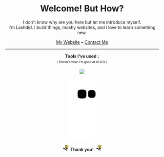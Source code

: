 <h1 align="center">Welcome! But How?</h1>

<p align="center">I don't know why are you here but let me introduce myself. <br/> I'm Lashdid. I build things, mostly websites, and i love to learn something new.</p>
<p align="center"><a href="https://lashdid.my.id">My Website</a> • <a href="mailto:sadida.alhan@gmail.com">Contact Me</a></p>

---
<p align="center"><b>Tools I've used :</b> <br/> <sup><sub>( Doesn't mean i'm good at all of it )</sub></sup></p>
<p align="center"><img src="https://skillicons.dev/icons?i=ts,tailwindcss,svelte,react,nextjs,nuxtjs,mongodb,mysql,firebase,flutter,git,linux" /></p>
<p align="center"><img src="https://github.com/lashdid/lashdid/blob/output/github-contribution-snake.svg"/></p>
<p align="center"><img src="/static/sponge.gif?raw=true" width="25"/> <b>Thank you!</b> <img src="/static/sponge.gif?raw=true" width="25"/></p>

